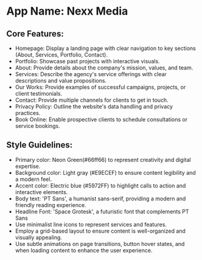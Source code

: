 # **App Name**: Nexx Media

## Core Features:

- Homepage: Display a landing page with clear navigation to key sections (About, Services, Portfolio, Contact).
- Portfolio: Showcase past projects with interactive visuals.
- About: Provide details about the company's mission, values, and team.
- Services: Describe the agency's service offerings with clear descriptions and value propositions.
- Our Works: Provide examples of successful campaigns, projects, or client testimonials.
- Contact: Provide multiple channels for clients to get in touch.
- Privacy Policy: Outline the website's data handling and privacy practices.
- Book Online: Enable prospective clients to schedule consultations or service bookings.

## Style Guidelines:

- Primary color: Neon Green(#66ff66) to represent creativity and digital expertise.
- Background color: Light gray (#E9ECEF) to ensure content legibility and a modern feel.
- Accent color: Electric blue (#5972FF) to highlight calls to action and interactive elements.
- Body text: 'PT Sans', a humanist sans-serif, providing a modern and friendly reading experience.
- Headline Font: 'Space Grotesk', a futuristic font that complements PT Sans
- Use minimalist line icons to represent services and features.
- Employ a grid-based layout to ensure content is well-organized and visually appealing.
- Use subtle animations on page transitions, button hover states, and when loading content to enhance the user experience.